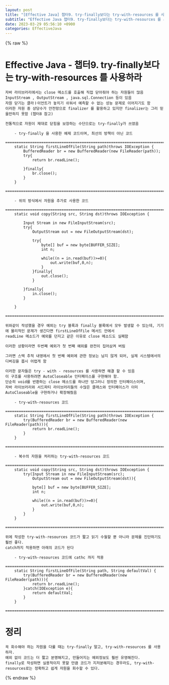 ```yaml
---  
layout: post  
title: "[Effective Java] 챕터9. try-finally보다는 try-with-resources 를 사용하라"  
subtitle: "Effective Java 챕터9. try-finally보다는 try-with-resources 를 사용하라"  
date: 2023-03-29 05:56:10 +0900  
categories: EffectiveJava  
---  
```

{% raw %}  
# Effective Java - 챕터9. try-finally보다는 try-with-resources 를 사용하라  
  
	자바 라이브러리에서는 close 메소드를 호출해 직접 닫아줘야 하는 자원들이 많음  
	InputStream , OutputStream , java.sql.Connection 등이 있음  
	자원 닫기는 클라ㅏ이언트가 놓치기 쉬워서 예측할 수 없는 성능 문제로 이어지기도 함  
	이러한 자원 중 상당수가 안전망으로 finalizer 를 활용하고 있지만 finalizer는 그리 믿을만하지 못함 (챕터8 참고)  
  
	전통적으로 자원이 제대로 닫힘을 보장하는 수단으로는 try-finally가 쓰였음  
  
		- try-finally 을 사용한 예제 코드이며, 최선의 방책이 아닌 코드  
		=================================================================================================================  
		static String firstLineOfFile(String path)throws IOException {  
			BufferedReader br = new BufferedReader(new FileReader(path));  
			try{  
				return br.readLine();  
  
			}finally{  
				br.close();  
			}  
		}  
		=================================================================================================================  
  
		- 위의 방식에서 자원을 추가로 사용한 코드  
		=================================================================================================================  
		static void copy(String src, String dst)throws IOException {  
  
			Input Stream in new FileInputStream(src);  
			try{  
				OutputStream out = new FileOutputStream(dst);  
  
				try{  
					byte[] buf = new byte[BUFFER_SIZE];  
					int n;  
  
					while((n = in.read(buf))>=0){  
						out.write(buf,0,n);  
					}  
				}finally{  
					out.close();  
				}  
  
			}finally{  
				in.close();  
			}  
  
		}  
		=================================================================================================================  
  
	위와같이 작성했을 경우 예외는 try 블록과 finally 블록에서 모두 발생할 수 있는데, 기기에 물리적인 문제가 생긴다면 firstLineOfFile 메서드 안에서  
	readLine 메소드가 예외를 던지고 같은 이유로 close 메소드도 실패함  
  
	이러한 상황이라면 두번째 예외가 첫 번째 예외를 완전이 집어삼켜 버림  
  
	그러면 스택 추적 내영에서 첫 번째 예외에 관한 정보는 남지 않게 되어, 실제 시스템에서의 디버깅을 몹시 어렵게 함  
  
	이러한 문자들은 try - with - resources 를 사용하면 해결 할 수 있음  
	이 구조를 사용하려면 AutoCloseable 인터페이스를 구현해야 함.  
	단순히 void를 반환하는 close 메소드를 하나만 덩그러니 정의한 인터페이스이며,  
	자바 라이브러리와 서드파티 라이브러리들의 수많은 클래스와 인터페이스가 이미 AutoCloseable을 구현하거나 확장해줬음  
  
		- try-with-resources 코드  
		=================================================================================================================  
		static String firstLineOfFile(String path)throws IOException {  
			try(BufferedReader br = new BufferedReader(new FileReader(path))){  
				return br.readLine();  
			}  
		}  
		=================================================================================================================  
  
		- 복수의 자원을 처리하는 try-with-resources 코드  
		=================================================================================================================  
		static void copy(String src, String dst)throws IOException {  
			try(Input Stream in new FileInputStream(src);  
				OutputStream out = new FileOutputStream(dst)){  
  
				byte[] buf = new byte[BUFFER_SIZE];  
				int n;  
  
				while((n = in.read(buf))>=0){  
					out.write(buf,0,n);  
				}  
			}  
		}  
		=================================================================================================================  
  
	위에 작성한 try-with-resources 코드가 짧고 읽기 수월할 뿐 아니라 문제를 진단하기도 훨씬 좋다.  
	catch까지 적용하면 아래의 코드가 된다  
  
		- try-with-resources 코드에 cathc 까지 적용  
		=================================================================================================================  
		static String firstLineOfFile(String path, String defaultVal) {  
			try(BufferedReader br = new BufferedReader(new FileReader(path))){  
				return br.readLine();  
			}catch(IOException e){  
				return defaultVal;  
			}  
		}  
		=================================================================================================================  
  
# 정리  
	꼭 회수해야 하는 자원을 다룰 때는 try-finally 말고, try-with-resources 를 사용하자.  
	예외 없이 코드는 더 짧고 분명해지고, 만들어지는 예외정보도 훨씬 유영해진다.  
	finally로 작성하면 실용적이지 못할 만큼 코드가 지저분해지는 경우라도, try-with-resources로는 정확하고 쉽게 자원을 회수할 수 있다.  
{% endraw %}